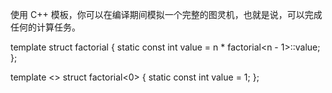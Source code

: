 使用 C++ 模板，你可以在编译期间模拟一个完整的图灵机，也就是说，可以完成任何的计算任务。  


template <int n>
struct factorial {
  static const int value =
    n * factorial<n - 1>::value;
};

template <>
struct factorial<0> {
  static const int value = 1;
};


